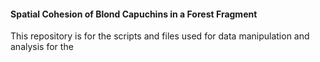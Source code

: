 #### Spatial Cohesion of Blond Capuchins in a Forest Fragment
This repository is for the scripts and files used for data manipulation and analysis for the 
